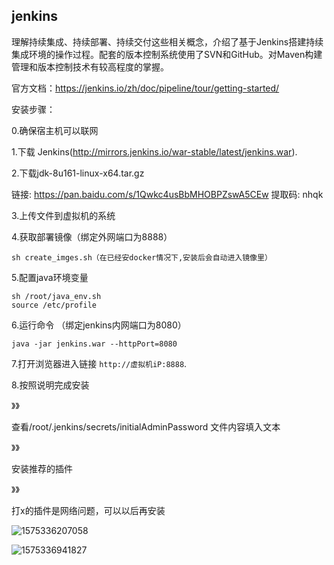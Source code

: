 

## jenkins

理解持续集成、持续部署、持续交付这些相关概念，介绍了基于Jenkins搭建持续集成环境的操作过程。配套的版本控制系统使用了SVN和GitHub。对Maven构建管理和版本控制技术有较高程度的掌握。

官方文档：<https://jenkins.io/zh/doc/pipeline/tour/getting-started/>

安装步骤：

0.确保宿主机可以联网

1.下载 Jenkins(http://mirrors.jenkins.io/war-stable/latest/jenkins.war).

2.下载jdk-8u161-linux-x64.tar.gz

链接: https://pan.baidu.com/s/1Qwkc4usBbMHOBPZswA5CEw 提取码: nhqk

3.上传文件到虚拟机的系统

4.获取部署镜像（绑定外网端口为8888）

```
sh create_imges.sh（在已经安docker情况下,安装后会自动进入镜像里）
```

5.配置java环境变量

```
sh /root/java_env.sh
source /etc/profile
```

6.运行命令 （绑定jenkins内网端口为8080）

```
java -jar jenkins.war --httpPort=8080
```

7.打开浏览器进入链接 `http://虚拟机iP:8888`.

8.按照说明完成安装

》》

查看/root/.jenkins/secrets/initialAdminPassword 文件内容填入文本

》》

安装推荐的插件

》》

打x的插件是网络问题，可以以后再安装

![1575336207058](C:\Users\Administrator\AppData\Roaming\Typora\typora-user-images\1575336207058.png)

![1575336941827](C:\Users\Administrator\AppData\Roaming\Typora\typora-user-images\1575336941827.png)

